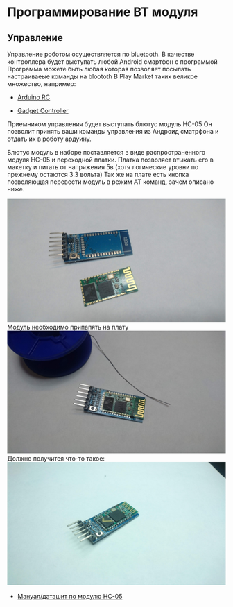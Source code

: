 Программирование BT модуля
===

Управление
---

Управление роботом осуществляется по bluetooth.
В качестве контроллера будет выступать любой Android смартфон с программой
Программа можете быть любая которая позволяет посылать настраиваеые команды на bloototh
В Play Market таких великое множество, например:

- [Arduino RC](https://play.google.com/store/apps/details?id=eu.jahnestacado.arduinorc)

- [Gadget Controller](https://play.google.com/store/apps/details?id=com.krio.gadgetcontroller)

Приемником управления будет выступать блютус модуль HC-05
Он позволит принять ваши команды управления из Андроид сматрфона и отдать их в роботу ардуину.

Блютус модуль в наборе поставляется в виде распространенного модуля HC-05 и переходной платки.
Платка позволяет втыкать его в макетку и питать от напряжения 5в (хотя логические уровни по прежнему остаются 3.3 вольта)
Так же на плате есть кнопка позволяющая перевести модуль в режим AT команд, зачем описано ниже.

![Image](https://raw.githubusercontent.com/minsk-hackerspace/Robbal/master/images/DSC_8933.jpg)
Модуль необходимо припапять на плату
![Image](https://raw.githubusercontent.com/minsk-hackerspace/Robbal/master/images/DSC_8934.jpg)
Должно получится что-то такое:
![Image](https://raw.githubusercontent.com/minsk-hackerspace/Robbal/master/images/DSC_8984.jpg)



- [Мануал/даташит по модулю HC-05](https://www.gme.cz/data/attachments/dsh.772-148.1.pdf)
